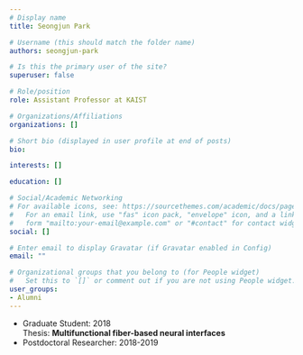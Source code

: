 ```yaml
---
# Display name
title: Seongjun Park

# Username (this should match the folder name)
authors: seongjun-park

# Is this the primary user of the site?
superuser: false

# Role/position
role: Assistant Professor at KAIST

# Organizations/Affiliations
organizations: []

# Short bio (displayed in user profile at end of posts)
bio:

interests: []

education: []

# Social/Academic Networking
# For available icons, see: https://sourcethemes.com/academic/docs/page-builder/#icons
#   For an email link, use "fas" icon pack, "envelope" icon, and a link in the
#   form "mailto:your-email@example.com" or "#contact" for contact widget.
social: []

# Enter email to display Gravatar (if Gravatar enabled in Config)
email: ""

# Organizational groups that you belong to (for People widget)
#   Set this to `[]` or comment out if you are not using People widget.
user_groups:
- Alumni
---
```


- Graduate Student: 2018  
Thesis: **Multifunctional fiber-based neural interfaces**
- Postdoctoral Researcher: 2018-2019


